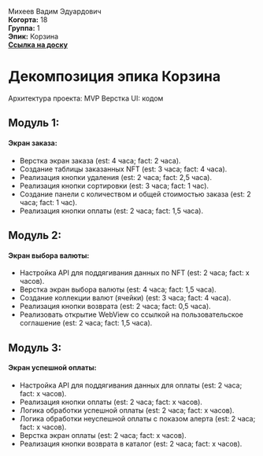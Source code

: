 Михеев Вадим Эдуардович\
<b>Когорта:</b> 18\
<b>Группа:</b> 1\
<b>Эпик:</b> Корзина\
<b>[Ссылка на доску](https://github.com/users/kalmahik/projects/3/views/1)</b>

# Декомпозиция эпика Корзина

Архитектура проекта: MVP
Верстка UI: кодом

## Модуль 1:

#### Экран заказа:
- Верстка экран заказа (est: 4 часа; fact: 2 часа).
- Создание таблицы заказанных NFT (est: 3 часа; fact: 4 часа).
- Реализация кнопки удаления (est: 2 часа; fact: 2,5 часа).
- Реализация кнопки сортировки (est: 3 часа; fact: 1 час).
- Создание панели с количеством и общей стоимостью заказа (est: 2 часа; fact: 1 час).
- Реализация кнопки оплаты (est: 2 часа; fact: 1,5 часа).

## Модуль 2:

#### Экран выбора валюты:
- Настройка API для поддягивания данных по NFT (est: 2 часа; fact: x часов).
- Верстка экран выбора валюты (est: 4 часа; fact: 1,5 часа).
- Создание коллекции валют (ячейки) (est: 3 часа; fact: 4 часа).
- Реализация кнопки возврата (est: 2 часа; fact: 0,5 часа).
- Реализовать открытие WebView со ссылкой на пользовательское соглашение (est: 2 часа; fact: 1,5 часа).

## Модуль 3:

#### Экран успешной оплаты:
- Настройка API для поддягивания данных для оплаты (est: 2 часа; fact: x часов).
- Реализация кнопки оплаты (est: 2 часа; fact: x часов).
- Логика обработки успешной оплаты (est: 2 часа; fact: x часов).
- Логика обработки неуспешной оплаты с показом алерта (est: 2 часа; fact: x часов).
- Верстка экран оплаты (est: 2 часа; fact: x часов).
- Реализация кнопки возврата в каталог (est: 2 часа; fact: x часов).
